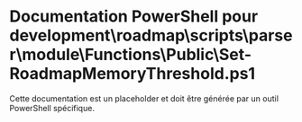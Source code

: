 # Documentation PowerShell pour development\roadmap\scripts\parser\module\Functions\Public\Set-RoadmapMemoryThreshold.ps1

Cette documentation est un placeholder et doit être générée par un outil PowerShell spécifique.
